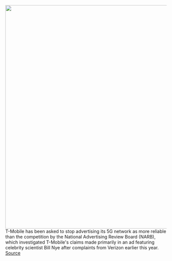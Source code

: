 <img src='https://cdn.vox-cdn.com/thumbor/zo3ovo_MIX6NIVFGl5Kh4Ym0teg=/0x0:2040x1360/1200x800/filters:focal(857x517:1183x843)/cdn.vox-cdn.com/uploads/chorus_image/image/68562293/acastro_191108_1777_t-mobile_0002.0.0.jpg' width='700px' /><br/>
T-Mobile has been asked to stop advertising its 5G network as more reliable than the competition by the National Advertising Review Board (NARB), which investigated T-Mobile's claims made primarily in an ad featuring celebrity scientist Bill Nye after complaints from Verizon earlier this year.
<a href='https://www.theverge.com/2020/12/21/22193839/tmobile-5g-reliability-claims-verizon-competition-nad'> Source <a/>